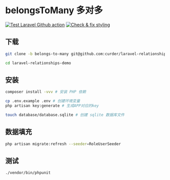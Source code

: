 # belongsToMany 多对多

[![Test Laravel Github action](https://github.com/curder/laravel-relationships-demo/actions/workflows/run-test.yml/badge.svg?branch=belongs-to-many)](https://github.com/curder/laravel-relationships-demo/actions/workflows/run-test.yml)
[![Check & fix styling](https://github.com/curder/laravel-relationships-demo/actions/workflows/php-cs-fixer.yml/badge.svg?branch=belongs-to-many)](https://github.com/curder/laravel-relationships-demo/actions/workflows/php-cs-fixer.yml)

## 下载

```bash
git clone -b belongs-to-many git@github.com:curder/laravel-relationships-demo.git

cd laravel-relationships-demo
```

## 安装

```bash
composer install -vvv # 安装 PHP 依赖

cp .env.example .env # 创建环境变量
php artisan key:generate # 生成APP对应的key

touch database/database.sqlite # 创建 sqlite 数据库文件
```

## 数据填充

```bash
php artisan migrate:refresh --seeder=RoleUserSeeder
```

## 测试

```bash
./vendor/bin/phpunit
```

